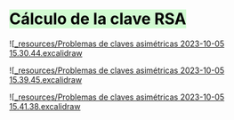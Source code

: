 # <mark style="background: #BBFABBA6;">Cálculo de la clave RSA</mark>
![[_resources/Problemas de claves asimétricas 2023-10-05 15.30.44.excalidraw](_resources/Problemas%20de%20claves%20asim%C3%A9tricas%202023-10-05%2015.30.44.excalidraw.md)

![[_resources/Problemas de claves asimétricas 2023-10-05 15.39.45.excalidraw](_resources/Problemas%20de%20claves%20asim%C3%A9tricas%202023-10-05%2015.39.45.excalidraw.md)

![[_resources/Problemas de claves asimétricas 2023-10-05 15.41.38.excalidraw](_resources/Problemas%20de%20claves%20asim%C3%A9tricas%202023-10-05%2015.41.38.excalidraw.md)